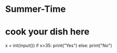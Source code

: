 # Summer-Time
# cook your dish here
x = int(input())
if x>35:
    print("Yes")
else:
    print("No")
